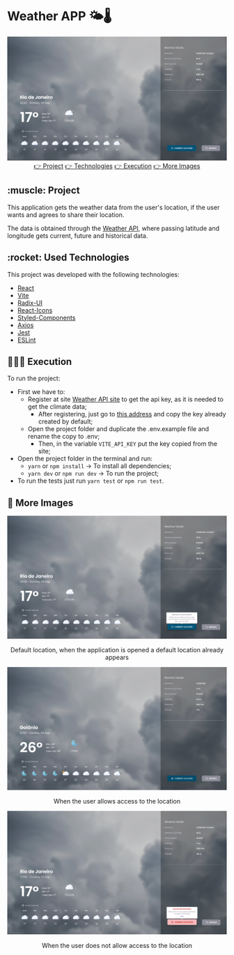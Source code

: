 # Weather APP 🌤🌡

<img src="./imgs/banner.png" width="auto" />

<div align="center">
 <a href="#project">👉 Project</a>
 <a href="#technologies">👉 Technologies</a>
 <a href="#execution">👉 Execution</a>
 <a href="#more">👉 More Images</a>
</div>

<h2 id="project">:muscle: Project</h2>

This application gets the weather data from the user's location, if the user wants and agrees to share their location.

The data is obtained through the [Weather API](https://openweathermap.org/api), where passing latitude and longitude gets current, future and historical data.

<h2 id="technologies">:rocket: Used Technologies</h2>

This project was developed with the following technologies:

- [React](https://reactjs.org/)
- [Vite](https://vitejs.dev/)
- [Radix-UI](https://www.radix-ui.com/)
- [React-Icons](https://react-icons.github.io/react-icons/)
- [Styled-Components](https://github.com/styled-components/styled-components)
- [Axios](https://github.com/axios/axios)
- [Jest](https://jestjs.io/)
- [ESLint](https://eslint.org/)

<h2 id="execution">👨🏻‍💻 Execution</h2>

To run the project:

- First we have to:
  - Register at site [Weather API site](https://home.openweathermap.org/users/sign_up) to get the api key, as it is needed to get the climate data;
    - After registering, just go to [this address](https://home.openweathermap.org/api_keys) and copy the key already created by default;
  - Open the project folder and duplicate the .env.example file and rename the copy to .env;
    - Then, in the variable `VITE_API_KEY` put the key copied from the site;
- Open the project folder in the terminal and run:
  - `yarn` or `npm install` -> To install all dependencies;
  - `yarn dev` or `npm run dev` -> To run the project;
- To run the tests just run `yarn test` or `npm run test`.

<h2 id="more">🌆 More Images</h2>

<div>
  <img src="./imgs/default_location.png" alt="app with current location" width="auto">
  <p align = "center">
    Default location, when the application is opened a default location already appears
 </p>
</div>

<div>
  <img src="./imgs/current_location.png" alt="app with current location" width="auto">
  <p align = "center">
    When the user allows access to the location
  </p>
</div>

<div>
  <img src="./imgs/without_location.png" alt="app with current location" width="auto">
  <p align = "center">
    When the user does not allow access to the location
  </p>
</div>
